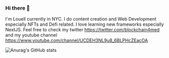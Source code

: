 ### Hi there 👋

I'm Louell currently in NYC. I do content creation and Web Development especially NFTs and Defi related. I love learning new frameworks especially NextJS. Feel free to check my twitter https://twitter.com/blockchain4med and my youtube channel https://www.youtube.com/channel/UCDEH3NL9u8_6BLPHcZEacOA 


![Anurag's GitHub stats](https://github-readme-stats.vercel.app/api?username=Alchemist21&show_icons=true&theme=radical)



<!--
**Alchemist21/Alchemist21** is a ✨ _special_ ✨ repository because its `README.md` (this file) appears on your GitHub profile.

Here are some ideas to get you started:

- 🔭 I’m currently working on ...
- 🌱 I’m currently learning ...
- 👯 I’m looking to collaborate on ...
- 🤔 I’m looking for help with ...
- 💬 Ask me about ...
- 📫 How to reach me: ...
- 😄 Pronouns: ...
- ⚡ Fun fact: ...
-->
